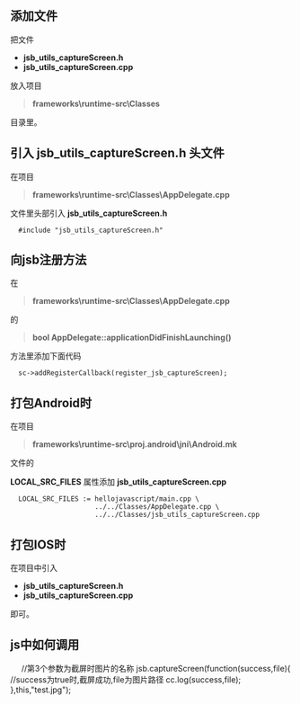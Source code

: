 添加文件
---
把文件
* **jsb_utils_captureScreen.h**
* **jsb_utils_captureScreen.cpp**

放入项目

> **frameworks\runtime-src\Classes**

目录里。

引入 **jsb_utils_captureScreen.h** 头文件
---
在项目
> **frameworks\runtime-src\Classes\AppDelegate.cpp**

文件里头部引入 **jsb_utils_captureScreen.h**

      #include "jsb_utils_captureScreen.h"

向jsb注册方法
---
在
> **frameworks\runtime-src\Classes\AppDelegate.cpp**

的

> **bool AppDelegate::applicationDidFinishLaunching()**

方法里添加下面代码

      sc->addRegisterCallback(register_jsb_captureScreen);


打包Android时
---
在项目
> **frameworks\runtime-src\proj.android\jni\Android.mk**

文件的

**LOCAL_SRC_FILES** 属性添加 **jsb_utils_captureScreen.cpp**

      LOCAL_SRC_FILES := hellojavascript/main.cpp \
                         ../../Classes/AppDelegate.cpp \
                         ../../Classes/jsb_utils_captureScreen.cpp 
                         
打包IOS时
---
在项目中引入
* **jsb_utils_captureScreen.h**
* **jsb_utils_captureScreen.cpp**

即可。

js中如何调用
---
      //第3个参数为截屏时图片的名称
      jsb.captureScreen(function(success,file){
            //success为true时,截屏成功,file为图片路径
            cc.log(success,file);
      },this,"test.jpg");
